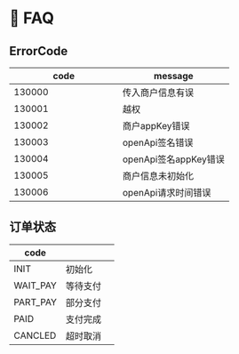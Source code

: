 # 📝 FAQ

## ErrorCode

<table><thead><tr><th width="180">code</th><th>message</th></tr></thead><tbody><tr><td>130000</td><td>传入商户信息有误</td></tr><tr><td>130001</td><td>越权</td></tr><tr><td>130002</td><td>商户appKey错误</td></tr><tr><td>130003</td><td>openApi签名错误</td></tr><tr><td>130004</td><td>openApi签名appKey错误</td></tr><tr><td>130005</td><td>商户信息未初始化</td></tr><tr><td>130006</td><td>openApi请求时间错误</td></tr></tbody></table>

## 订单状态

| code      |      |   |
| --------- | ---- | - |
| INIT      | 初始化  |   |
| WAIT\_PAY | 等待支付 |   |
| PART\_PAY | 部分支付 |   |
| PAID      | 支付完成 |   |
| CANCLED   | 超时取消 |   |

